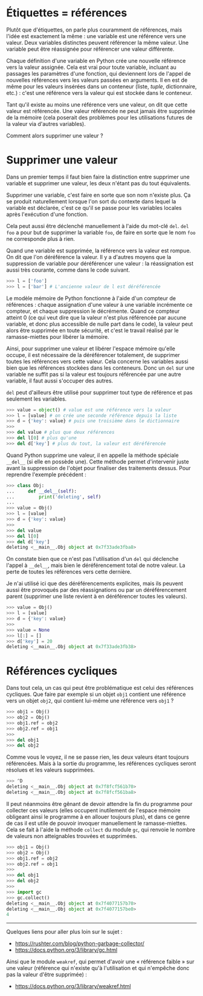 # Étiquettes = références

Plutôt que d'étiquettes, on parle plus couramment de références, mais l'idée est exactement la même : une variable est une référence vers une valeur. Deux variables distinctes peuvent référencer la même valeur. Une variable peut être réassignée pour référencer une valeur différente.

Chaque définition d'une variable en Python crée une nouvelle référence vers la valeur assignée.
Cela est vrai pour toute variable, incluant au passages les paramètres d'une fonction, qui deviennent lors de l'appel de nouvelles références vers les valeurs passées en arguments.
Il en est de même pour les valeurs insérées dans un conteneur (liste, *tuple*, dictionnaire, etc.) : c'est une référence vers la valeur qui est stockée dans le conteneur.

Tant qu'il existe au moins une référence vers une valeur, on dit que cette valeur est référencée. Une valeur référencée ne peut jamais être supprimée de la mémoire (cela poserait des problèmes pour les utilisations futures de la valeur via d'autres variables).

Comment alors supprimer une valeur ?

# Supprimer une valeur

Dans un premier temps il faut bien faire la distinction entre supprimer une variable et supprimer une valeur, les deux n'étant pas du tout équivalents.

Supprimer une variable, c'est faire en sorte que son nom n'existe plus. Ça se produit naturellement lorsque l'on sort du contexte dans lequel la variable est déclarée, c'est ce qu'il se passe pour les variables locales après l'exécution d'une fonction.

Cela peut aussi être déclenché manuellement à l'aide du mot-clé `del`. `del foo` a pour but de supprimer la variable `foo`, de faire en sorte que le nom `foo` ne corresponde plus à rien.

Quand une variable est supprimée, la référence vers la valeur est rompue. On dit que l'on déréférence la valeur.
Il y a d'autres moyens que la suppression de variable pour déréférencer une valeur : la réassignation est aussi très courante, comme dans le code suivant.

```python
>>> l = ['foo']
>>> l = ['bar'] # L'ancienne valeur de l est déréférencée
```

Le modèle mémoire de Python fonctionne à l'aide d'un compteur de références : chaque assignation d'une valeur à une variable incrémente ce compteur, et chaque suppression le décrémente.
Quand ce compteur atteint 0 (ce qui veut dire que la valeur n'est plus référencée par aucune variable, et donc plus accessible de nulle part dans le code), la valeur peut alors être supprimée en toute sécurité, et c'est le travail réalisé par le ramasse-miettes pour libérer la mémoire.

Ainsi, pour supprimer une valeur et libérer l'espace mémoire qu'elle occupe, il est nécessaire de la déréférencer totalement, de supprimer toutes les références vers cette valeur.
Cela concerne les variables aussi bien que les références stockées dans les conteneurs.
Donc un `del` sur une variable ne suffit pas si la valeur est toujours référencée par une autre variable, il faut aussi s'occuper des autres.

`del` peut d'ailleurs être utilisé pour supprimer tout type de référence et pas seulement les variables.

```python
>>> value = object() # value est une référence vers la valeur
>>> l = [value] # on crée une seconde référence depuis la liste
>>> d = {'key': value} # puis une troisième dans le dictionnaire
>>>
>>> del value # plus que deux références
>>> del l[0] # plus qu'une
>>> del d['key'] # plus du tout, la valeur est déréférencée
```

Quand Python supprime une valeur, il en appelle la méthode spéciale `__del__` (si elle en possède une).
Cette méthode permet d'intervenir juste avant la suppression de l'objet pour finaliser des traitements dessus.
Pour reprendre l'exemple précédent :

```python
>>> class Obj:
...     def __del__(self):
...         print('deleting', self)
...
>>> value = Obj()
>>> l = [value]
>>> d = {'key': value}
>>>
>>> del value
>>> del l[0]
>>> del d['key']
deleting <__main__.Obj object at 0x7f33ade3fba8>
```

On constate bien que ce n'est pas l'utilisation d'un `del` qui déclenche l'appel à `__del__`, mais bien le déréférencement total de notre valeur. La perte de toutes les références vers cette dernière.

Je n'ai utilisé ici que des déréférencements explicites, mais ils peuvent aussi être provoqués par des réassignations ou par un déréférencement parent (supprimer une liste revient à en déréférencer toutes les valeurs).

```python
>>> value = Obj()
>>> l = [value]
>>> d = {'key': value}
>>>
>>> value = None
>>> l[:] = []
>>> d['key'] = 20
deleting <__main__.Obj object at 0x7f33ade3fb38>
```

# Références cycliques

Dans tout cela, un cas qui peut être problématique est celui des références cycliques.
Que faire par exemple si un objet `obj1` contient une référence vers un objet `obj2`, qui contient lui-même une référence vers `obj1` ?

```python
>>> obj1 = Obj()
>>> obj2 = Obj()
>>> obj1.ref = obj2
>>> obj2.ref = obj1
>>> 
>>> del obj1
>>> del obj2
```

Comme vous le voyez, il ne se passe rien, les deux valeurs étant toujours référencées.
Mais à la sortie du programme, les références cycliques seront résolues et les valeurs supprimées.

```python
>>> ^D
deleting <__main__.Obj object at 0x7f8fcf561b70>
deleting <__main__.Obj object at 0x7f8fcf561ba8>
```

Il peut néanmoins être gênant de devoir attendre la fin du programme pour collecter ces valeurs (elles occupent inutilement de l'espace mémoire obligeant ainsi le programme à en allouer toujours plus), et dans ce genre de cas il est utile de pouvoir invoquer manuellement le ramasse-miettes.
Cela se fait à l'aide la méthode `collect` du module `gc`, qui renvoie le nombre de valeurs non atteignables trouvées et supprimées.

```python
>>> obj1 = Obj()
>>> obj2 = Obj()
>>> obj1.ref = obj2
>>> obj2.ref = obj1
>>> 
>>> del obj1
>>> del obj2
>>> 
>>> import gc
>>> gc.collect()
deleting <__main__.Obj object at 0x7f4077157b70>
deleting <__main__.Obj object at 0x7f4077157be0>
4
```

-----------------

Quelques liens pour aller plus loin sur le sujet :

* https://rushter.com/blog/python-garbage-collector/
* https://docs.python.org/3/library/gc.html

Ainsi que le module `weakref`, qui permet d'avoir une « référence faible » sur une valeur (référence qui n'existe qu'à l'utilisation et qui n'empêche donc pas la valeur d'être supprimée) :

* https://docs.python.org/3/library/weakref.html